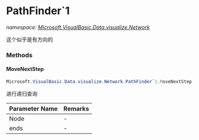 ﻿# PathFinder`1
_namespace: [Microsoft.VisualBasic.Data.visualize.Network](./index.md)_

这个似乎是有方向的



### Methods

#### MoveNextStep
```csharp
Microsoft.VisualBasic.Data.visualize.Network.PathFinder`1.MoveNextStep(`0,System.Collections.Generic.List{`0},System.String,System.String)
```
进行递归查询

|Parameter Name|Remarks|
|--------------|-------|
|Node|-|
|ends|-|



